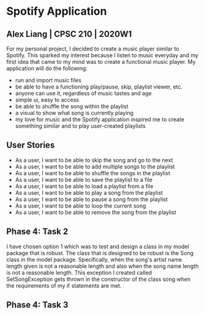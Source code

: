 # Spotify Application


## Alex Liang | CPSC 210 | 2020W1

For my personal project, I decided to create a music player similar to 
Spotify. This sparked my interest because I listen to music everyday
and my first idea that came to my mind was to create a
functional music player. My application will do the following:


- run and import music files 
- be able to have a functioning play/pause, skip, playlist viewer, etc.
- anyone can use it, regardless of music tastes and age
- simple ui, easy to access
- be able to shuffle the song within the playlist
- a visual to show what song is currently playing
- my love for music and the Spotify application inspired me to create
something similar and to play user-created playlists

## User Stories

- As a user, I want to be able to skip the song and go to the next
- As a user, I want to be able to add multiple songs to the playlist
- As a user, I want to be able to shuffle the songs in the playlist
- As a user, I want to be able to save the playlist to a file
- As a user, I want to be able to load a playlist from a file
- As a user, I want to be able to play a song from the playlist
- As a user, I want to be able to pause a song from the playlist
- As a user, I want to be able to loop the current song
- As a user, I want to be able to remove the song from the playlist

## Phase 4: Task 2

I have chosen option 1 which was to test and design a class in my model package that is robust.
The class that is designed to be robust is the Song class in the model package. Specifically,
when the song's artist name length given is not a reasonable length and also when the song name length is not a reasonable length. This exception I 
created called SetSongException gets thrown in the constructor of the class song when the requirements of my if statements are met.

## Phase 4: Task 3

